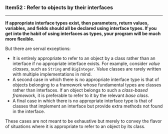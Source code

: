 ### Item52 : Refer to objects by their interfaces

----------

**If appropriate interface types exist, then parameters, return values, variables, and fields should all be declared using interface types. If you get into the habit of using interfaces as types, your program will be much more flexible.**

But there are serval exceptions:

- It is entirely appropriate to refer to an object by a class rather than an interface if no appropriate interface exists. For example, consider *value classes*, such as `String` and `BigInteger`. Value classes are rarely written with multiple implementations in mind.
- A second case in which there is no appropriate interface type is that of objects belonging to a framework whose fundamental types are classes rather than interfaces. If an object belongs to such a *class-based framework*, it is preferable to refer to it by the relevant *base class*.
- A final case in which there is no appropriate interface type is that of classes that implement an interface but provide extra methods not found in the interface.

These cases are not meant to be exhaustive but merely to convey the flavor of situations where it is appropriate to refer to an object by its class.
